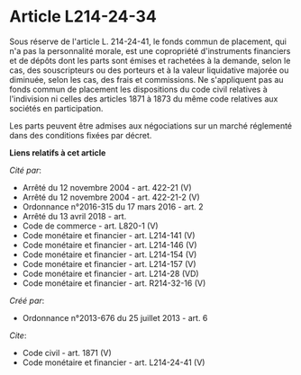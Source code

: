 # Article L214-24-34

Sous réserve de l'article L. 214-24-41, le fonds commun de placement, qui n'a pas la personnalité morale, est une copropriété
d'instruments financiers et de dépôts dont les parts sont émises et rachetées à la demande, selon le cas, des souscripteurs
ou des porteurs et à la valeur liquidative majorée ou diminuée, selon les cas, des frais et commissions. Ne s'appliquent pas
au fonds commun de placement les dispositions du code civil relatives à l'indivision ni celles des articles 1871 à 1873 du
même code relatives aux sociétés en participation. 

Les parts peuvent être admises aux négociations sur un marché réglementé dans des conditions fixées par décret.

**Liens relatifs à cet article**

_Cité par_:

  - Arrêté du 12 novembre 2004 - art. 422-21 (V)
  - Arrêté du 12 novembre 2004 - art. 422-21-2 (V)
  - Ordonnance n°2016-315 du 17 mars 2016 - art. 2
  - Arrêté du 13 avril 2018 - art.
  - Code de commerce - art. L820-1 (V)
  - Code monétaire et financier - art. L214-141 (V)
  - Code monétaire et financier - art. L214-146 (V)
  - Code monétaire et financier - art. L214-154 (V)
  - Code monétaire et financier - art. L214-157 (V)
  - Code monétaire et financier - art. L214-28 (VD)
  - Code monétaire et financier - art. R214-32-16 (V)

_Créé par_:

  - Ordonnance n°2013-676 du 25 juillet 2013 - art. 6

_Cite_:

  - Code civil - art. 1871 (V)
  - Code monétaire et financier - art. L214-24-41 (V)
